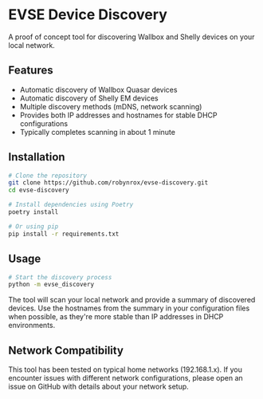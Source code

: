 # EVSE Device Discovery

A proof of concept tool for discovering Wallbox and Shelly devices on your local network.

## Features

- Automatic discovery of Wallbox Quasar devices
- Automatic discovery of Shelly EM devices
- Multiple discovery methods (mDNS, network scanning)
- Provides both IP addresses and hostnames for stable DHCP configurations
- Typically completes scanning in about 1 minute

## Installation

```bash
# Clone the repository
git clone https://github.com/robynrox/evse-discovery.git
cd evse-discovery

# Install dependencies using Poetry
poetry install

# Or using pip
pip install -r requirements.txt
```

## Usage

```bash
# Start the discovery process
python -m evse_discovery
```

The tool will scan your local network and provide a summary of discovered devices. Use the hostnames from the summary in your configuration files when possible, as they're more stable than IP addresses in DHCP environments.

## Network Compatibility

This tool has been tested on typical home networks (192.168.1.x). If you encounter issues with different network configurations, please open an issue on GitHub with details about your network setup.
